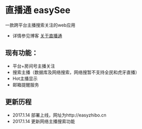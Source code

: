 # 直播通 easySee
一款跨平台主播搜索关注的web应用
+ 详情参见博客 [关于直播通](https://cui1994.github.io/posts/zhibotong.html)

## 现有功能：
+ 平台+房间号主播关注
+ 搜索主播（数据库及网络搜索，网络搜暂不支持全民和虎牙直播）
+ Hot主播显示
+ 邮箱提醒服务

## 更新历程
+ 2017.1.14 部署上线，网址为http://easyzhibo.cn
+ 2017.1.14 更新网络主播搜索功能


